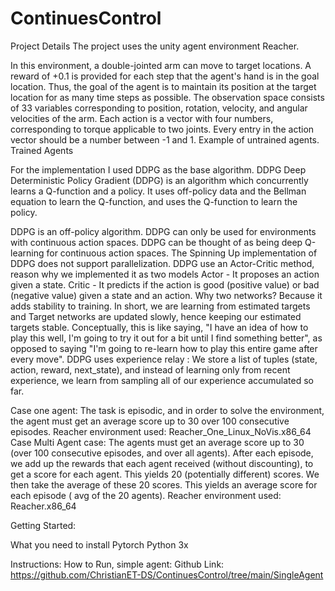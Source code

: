 # ContinuesControl

Project Details
The project uses the unity agent environment  Reacher.

In this environment, a double-jointed arm can move to target locations. A reward of +0.1 is provided for each step that the agent's hand is in the goal location. Thus, the goal of the agent is to maintain its position at the target location for as many time steps as possible.
The observation space consists of 33 variables corresponding to position, rotation, velocity, and angular velocities of the arm. Each action is a vector with four numbers, corresponding to torque applicable to two joints. Every entry in the action vector should be a number between -1 and 1.
Example of untrained agents.			Trained Agents 

 
 
 
 
 
 
 
 
 
 
For the implementation I used DDPG as the base algorithm.
DDPG 
Deep Deterministic Policy Gradient (DDPG) is an algorithm which concurrently learns a Q-function and a policy. It uses off-policy data and the Bellman equation to learn the Q-function, and uses the Q-function to learn the policy.


 
DDPG is an off-policy algorithm.
DDPG can only be used for environments with continuous action spaces.
DDPG can be thought of as being deep Q-learning for continuous action spaces.
The Spinning Up implementation of DDPG does not support parallelization.
DDPG use an Actor-Critic method, reason why we implemented it as two models
Actor - It proposes an action given a state.
Critic - It predicts if the action is good (positive value) or bad (negative value) given a state and an action.
Why two networks? Because it adds stability to training. In short, we are learning from estimated targets and Target networks are updated slowly, hence keeping our estimated targets stable.
Conceptually, this is like saying, "I have an idea of how to play this well, I'm going to try it out for a bit until I find something better", as opposed to saying "I'm going to re-learn how to play this entire game after every move".
DDPG uses experience relay : We store a list of tuples (state, action, reward, next_state), and instead of learning only from recent experience, we learn from sampling all of our experience accumulated so far.
 
 
Case one agent:
The task is episodic, and in order to solve the environment, the agent must get an average score up to 30 over 100 consecutive episodes.
Reacher environment  used: Reacher_One_Linux_NoVis.x86_64
Case Multi Agent case:
The agents must get an average score up to 30 (over 100 consecutive episodes, and over all agents).
After each episode, we add up the rewards that each agent received (without discounting), to get a score for each agent. This yields 20 (potentially different) scores. We then take the average of these 20 scores. This yields an average score for each episode ( avg of the 20 agents).
Reacher environment  used:  Reacher.x86_64


Getting Started:


What you need to install 
Pytorch
Python 3x


Instructions:
How to Run, simple agent:
Github Link:
https://github.com/ChristianET-DS/ContinuesControl/tree/main/SingleAgent
